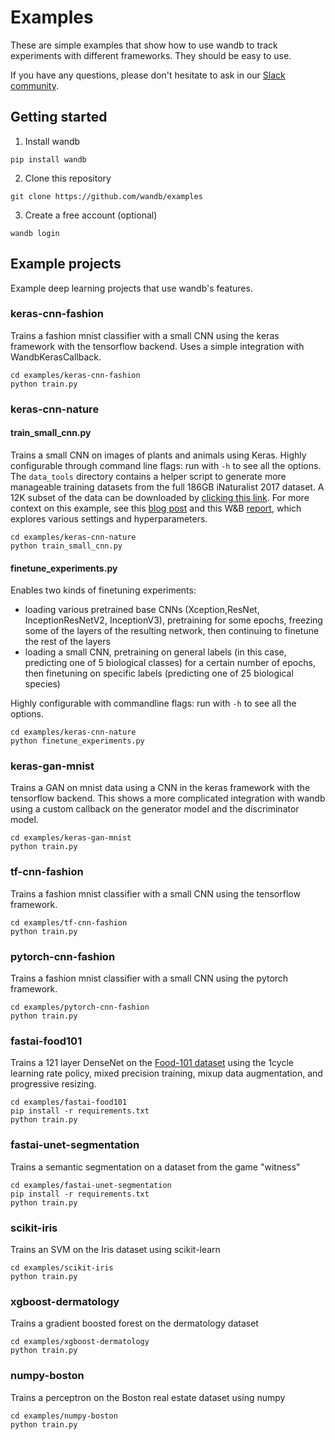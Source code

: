 # Examples

These are simple examples that show how to use wandb to track experiments with different frameworks.  They should be easy to use.

If you have any questions, please don't hesitate to ask in our [Slack community](http://bit.ly/wandb-forum).

## Getting started

1. Install wandb

```
pip install wandb
```

2. Clone this repository

```
git clone https://github.com/wandb/examples
```

3. Create a free account (optional)

```
wandb login
```

## Example projects

Example deep learning projects that use wandb's features.

### keras-cnn-fashion

Trains a fashion mnist classifier with a small CNN using the keras framework with the tensorflow backend.  Uses a simple integration with WandbKerasCallback.

```
cd examples/keras-cnn-fashion
python train.py
```

### keras-cnn-nature

#### train_small_cnn.py

Trains a small CNN on images of plants and animals using Keras. Highly configurable through command line flags: run with ``-h`` to see all the options. 
The ``data_tools`` directory contains a helper script to generate more manageable training datasets from the full 186GB iNaturalist 2017 dataset. A 12K subset of the data can be downloaded by [clicking this link](https://storage.googleapis.com/wandb_datasets/nature_12K.zip). For more context on this example, see this [blog post](https://www.wandb.com/blog/better-paths-through-idea-space) and this W&B [report](https://app.wandb.ai/stacey/keras_finetune/reports?view=stacey%2FiNaturalist), which explores various settings and hyperparameters. 

```
cd examples/keras-cnn-nature
python train_small_cnn.py
```

#### finetune_experiments.py
 
 Enables two kinds of finetuning experiments:
 * loading various pretrained base CNNs (Xception,ResNet, InceptionResNetV2, InceptionV3), pretraining for some epochs, freezing some of the layers of the resulting network, then continuing to finetune the rest of the layers 
 * loading a small CNN, pretraining on general labels (in this case, predicting one of 5 biological classes) for a certain number of epochs, then finetuning on specific labels (predicting one of 25 biological species)

 Highly configurable with commandline flags: run with ``-h`` to see all the options. 
```
cd examples/keras-cnn-nature
python finetune_experiments.py
``` 

### keras-gan-mnist

Trains a GAN on mnist data using a CNN in the keras framework with the tensorflow backend.  This shows a more complicated integration with wandb using a custom callback on the generator model and the discriminator model.

```
cd examples/keras-gan-mnist
python train.py
```

### tf-cnn-fashion

Trains a fashion mnist classifier with a small CNN using the tensorflow framework.

```
cd examples/tf-cnn-fashion
python train.py
```

### pytorch-cnn-fashion

Trains a fashion mnist classifier with a small CNN using the pytorch framework.

```
cd examples/pytorch-cnn-fashion
python train.py
```
### fastai-food101
Trains a 121 layer DenseNet on the [Food-101 dataset](https://www.vision.ee.ethz.ch/datasets_extra/food-101/) using the 1cycle learning rate policy, mixed precision training, mixup data augmentation, and progressive resizing.
```
cd examples/fastai-food101
pip install -r requirements.txt
python train.py
```

### fastai-unet-segmentation

Trains a semantic segmentation on a dataset from the game "witness"
```
cd examples/fastai-unet-segmentation
pip install -r requirements.txt
python train.py
```

### scikit-iris

Trains an SVM on the Iris dataset using scikit-learn

```
cd examples/scikit-iris
python train.py
```

### xgboost-dermatology

Trains a gradient boosted forest on the dermatology dataset

```
cd examples/xgboost-dermatology
python train.py
```

### numpy-boston

Trains a perceptron on the Boston real estate dataset using numpy

```
cd examples/numpy-boston
python train.py
```
